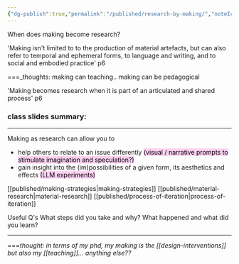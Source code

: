 ```yaml
---
{"dg-publish":true,"permalink":"/published/research-by-making/","noteIcon":""}
---
```


When does making become research?

'Making isn't limited to to the production of material artefacts, but can also refer to temporal and ephemeral forms, to language and writing, and to social and embodied practice' p6

===_thoughts: making can teaching.. making can be pedagogical 
 
'Making becomes research when it is part of an articulated and shared process' p6

### class slides summary: 

---

Making as research can allow you to
- help others to relate to an issue differently <mark style="background: #FFB8EBA6;">(visual / narrative prompts to stimulate imagination and speculation?)</mark>
- gain insight into the (im)possibilities of a given form, its aesthetics and effects <mark style="background: #FFB8EBA6;">(LLM experiments)</mark>

[[published/making-strategies\|making-strategies]]
[[published/material-research\|material-research]]
[[published/process-of-iteration\|process-of-iteration]]

Useful Q's 
What steps did you take and why?
What happened and what did you learn?

---

===_thought: in terms of my phd, my making is the [[design-interventions]] but also my [[teaching]]... anything else??_
